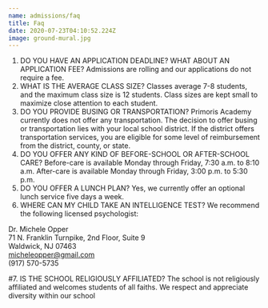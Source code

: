 ```yaml
---
name: admissions/faq
title: Faq
date: 2020-07-23T04:10:52.224Z
image: ground-mural.jpg
---
```

1. DO YOU HAVE AN APPLICATION DEADLINE? WHAT ABOUT AN APPLICATION FEE?
   Admissions are rolling and our applications do not require a fee.
2. WHAT IS THE AVERAGE CLASS SIZE?
   Classes average 7-8 students, and the maximum class size is 12 students. Class sizes are kept small to maximize close attention to each student.
3. DO YOU PROVIDE BUSING OR TRANSPORTATION?
   Primoris Academy currently does not offer any transportation. The decision to offer busing or transportation lies with your local school district. If the district offers transportation services, you are eligible for some level of reimbursement from the district, county, or state.
4. DO YOU OFFER ANY KIND OF BEFORE-SCHOOL OR AFTER-SCHOOL CARE?
   Before-care is available Monday through Friday, 7:30 a.m. to 8:10 a.m. After-care is available Monday through Friday, 3:00 p.m. to 5:30 p.m.
5. DO YOU OFFER A LUNCH PLAN?
   Yes, we currently offer an optional lunch service five days a week.
6. WHERE CAN MY CHILD TAKE AN INTELLIGENCE TEST?
   We recommend the following licensed psychologist:

Dr. Michele Opper\
71 N. Franklin Turnpike, 2nd Floor, Suite 9\
Waldwick, NJ 07463\
[micheleopper@gmail.com](mailto:micheleopper@gmail.com)\
(917) 570-5735  

\#7. IS THE SCHOOL RELIGIOUSLY AFFILIATED?
The school is not religiously affiliated and welcomes students of all faiths. We respect and appreciate diversity within our school